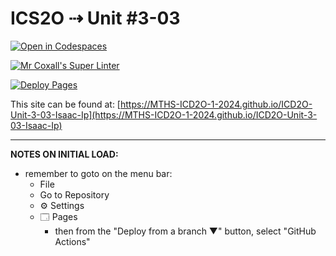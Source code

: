 # ICS2O ⇢ Unit #3-03

[![Open in Codespaces](https://classroom.github.com/assets/launch-codespace-2972f46106e565e64193e422d61a12cf1da4916b45550586e14ef0a7c637dd04.svg)](https://classroom.github.com/open-in-codespaces?assignment_repo_id=19311054)

[![Mr Coxall's Super Linter](https://github.com/MTHS-ICD2O-1-2024/ICD2O-Unit-3-03-Isaac-Ip/workflows/Mr%20Coxall's%20Super%20Linter/badge.svg)](https://github.com/MTHS-ICD2O-1-2024/ICD2O-Unit-3-03-Isaac-Ip/actions)

[![Deploy Pages](https://github.com/MTHS-ICD2O-1-2024/ICD2O-Unit-3-03-Isaac-Ip/workflows/Deploy%20Pages/badge.svg)](https://github.com/MTHS-ICD2O-1-2024/ICD2O-Unit-3-03-Isaac-Ip/actions)

This site can be found at: [https://MTHS-ICD2O-1-2024.github.io/ICD2O-Unit-3-03-Isaac-Ip](https://MTHS-ICD2O-1-2024.github.io/ICD2O-Unit-3-03-Isaac-Ip)

---

**NOTES ON INITIAL LOAD:**
- remember to goto on the menu bar:
  - File
  - Go to Repository
  - ⚙ Settings
  - 🗔 Pages
    - then from the "Deploy from a branch ▼" button, select "GitHub Actions"

